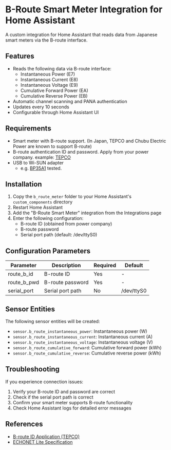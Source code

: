 # B-Route Smart Meter Integration for Home Assistant

A custom integration for Home Assistant that reads data from Japanese smart meters via the B-route interface.

## Features

- Reads the following data via B-route interface:
  - Instantaneous Power (E7)
  - Instantaneous Current (E8)
  - Instantaneous Voltage (E9)
  - Cumulative Forward Power (EA)
  - Cumulative Reverse Power (EB)
- Automatic channel scanning and PANA authentication
- Updates every 10 seconds
- Configurable through Home Assistant UI

## Requirements

- Smart meter with B-route support. (In Japan, TEPCO and Chubu Electric Power are known to support B-route)
- B-route authentication ID and password. Apply from your power company. example: [TEPCO](https://www.tepco.co.jp/pg/consignment/liberalization/smartmeter-broute.html)
- USB to Wi-SUN adapter
  - e.g. [BP35A1](https://www.rohm.co.jp/products/wireless-communication/specified-low-power-radio-modules/bp35a1-product) tested.

## Installation

1. Copy the `b_route_meter` folder to your Home Assistant's `custom_components` directory
2. Restart Home Assistant
3. Add the "B-Route Smart Meter" integration from the Integrations page
4. Enter the following configuration:
   - B-route ID (obtained from power company)
   - B-route password
   - Serial port path (default: /dev/ttyS0)

## Configuration Parameters

| Parameter | Description | Required | Default |
|-----------|-------------|----------|---------|
| route_b_id | B-route ID | Yes | - |
| route_b_pwd | B-route password | Yes | - |
| serial_port | Serial port path | No | /dev/ttyS0 |

## Sensor Entities

The following sensor entities will be created:

- `sensor.b_route_instantaneous_power`: Instantaneous power (W)
- `sensor.b_route_instantaneous_current`: Instantaneous current (A)
- `sensor.b_route_instantaneous_voltage`: Instantaneous voltage (V)
- `sensor.b_route_cumulative_forward`: Cumulative forward power (kWh)
- `sensor.b_route_cumulative_reverse`: Cumulative reverse power (kWh)

## Troubleshooting

If you experience connection issues:

1. Verify your B-route ID and password are correct
2. Check if the serial port path is correct
3. Confirm your smart meter supports B-route functionality
4. Check Home Assistant logs for detailed error messages

## References

- [B-route ID Application (TEPCO)](https://www.tepco.co.jp/pg/consignment/liberalization/smartmeter-broute.html)
- [ECHONET Lite Specification](https://echonet.jp/spec_g/)

